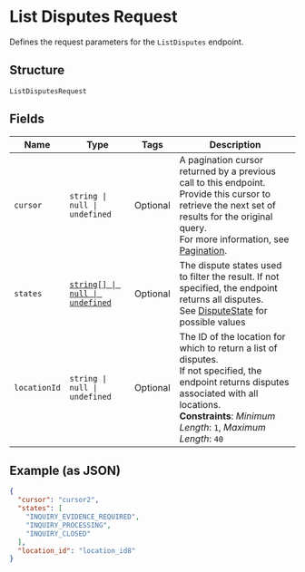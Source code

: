 
# List Disputes Request

Defines the request parameters for the `ListDisputes` endpoint.

## Structure

`ListDisputesRequest`

## Fields

| Name | Type | Tags | Description |
|  --- | --- | --- | --- |
| `cursor` | `string \| null \| undefined` | Optional | A pagination cursor returned by a previous call to this endpoint.<br/>Provide this cursor to retrieve the next set of results for the original query.<br/>For more information, see [Pagination](https://developer.squareup.com/docs/build-basics/common-api-patterns/pagination). |
| `states` | [`string[] \| null \| undefined`](../models/dispute-state.md) | Optional | The dispute states used to filter the result. If not specified, the endpoint returns all disputes.<br/>See [DisputeState](#type-disputestate) for possible values |
| `locationId` | `string \| null \| undefined` | Optional | The ID of the location for which to return a list of disputes.<br/>If not specified, the endpoint returns disputes associated with all locations.<br/>**Constraints**: *Minimum Length*: `1`, *Maximum Length*: `40` |

## Example (as JSON)

```json
{
  "cursor": "cursor2",
  "states": [
    "INQUIRY_EVIDENCE_REQUIRED",
    "INQUIRY_PROCESSING",
    "INQUIRY_CLOSED"
  ],
  "location_id": "location_id8"
}
```

